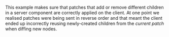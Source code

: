 This example makes sure that patches that add or remove different children in a
server component are correctly applied on the client. At one point we realised
patches were being sent in reverse order and that meant the client ended up
incorrectly reusing newly-created children from the _current patch_ when diffing
new nodes.
